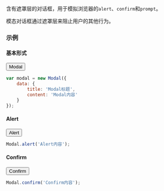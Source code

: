 含有遮罩层的对话框，用于模拟浏览器的`alert`、`confirm`和`prompt`。

模态对话框通过遮罩层来阻止用户的其他行为。

### 示例
#### 基本形式

<div id="j-example1"><button class="u-btn u-btn-primary">Modal</button></div>

```javascript
var modal = new Modal({
    data: {
        title: 'Modal标题',
        content: 'Modal内容'
    }
});
```

#### Alert

<div id="j-example2"><button class="u-btn u-btn-danger">Alert</button></div>

```javascript
Modal.alert('Alert内容');
```

#### Confirm

<div id="j-example3"><button class="u-btn u-btn-success">Confirm</button></div>

```javascript
Modal.confirm('Confirm内容');
```
